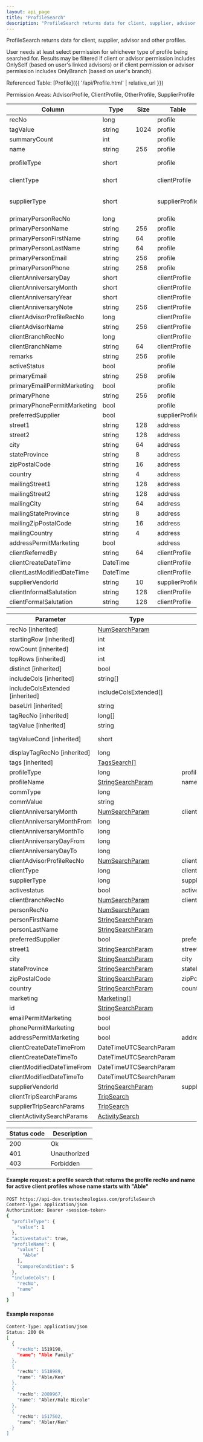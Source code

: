 ```yaml
---
layout: api_page
title: "ProfileSearch"
description: "ProfileSearch returns data for client, supplier, advisor and other profiles"
---
```


ProfileSearch returns data for client, supplier, advisor and other profiles.

User needs at least select permission for whichever type of profile being searched for. Results may be filtered if client or advisor permission includes OnlySelf (based on user's linked advisors) or if client permission or advisor permission includes OnlyBranch (based on user's branch).

Referenced Table: [Profile]({{ '/api/Profile.html' | relative_url }})

Permission Areas: AdvisorProfile, ClientProfile, OtherProfile, SupplierProfile

| Column | Type | Size | Table | Description |
| ------ | ---- | ---- | ----- | ----------- |
| recNo | long |  | profile | 
| tagValue | string | 1024 | profile | 
| summaryCount | int |  | profile | 
| name | string | 256 | profile | 
| profileType | short |  | profile | Client = 1, Supplier = 2, Advisor = 3, Other = 4
| clientType | short |  | clientProfile | Personal = 1, Corporate = 2
| supplierType | short |  | supplierProfile | BillingAndServiceProvider = 1, BillingProvider = 2, ServiceProvider = 3
| primaryPersonRecNo | long |  | profile | 
| primaryPersonName | string | 256 | profile | 
| primaryPersonFirstName | string | 64 | profile | 
| primaryPersonLastName | string | 64 | profile | 
| primaryPersonEmail | string | 256 | profile | 
| primaryPersonPhone | string | 256 | profile | 
| clientAnniversaryDay | short |  | clientProfile | 
| clientAnniversaryMonth | short |  | clientProfile | 
| clientAnniversaryYear | short |  | clientProfile | 
| clientAnniversaryNote | string | 256 | clientProfile | 
| clientAdvisorProfileRecNo | long |  | clientProfile | 
| clientAdvisorName | string | 256 | clientProfile | 
| clientBranchRecNo | long |  | clientProfile | 
| clientBranchName | string | 64 | clientProfile | 
| remarks | string | 256 | profile | 
| activeStatus | bool |  | profile | 
| primaryEmail | string | 256 | profile | 
| primaryEmailPermitMarketing | bool |  | profile | 
| primaryPhone | string | 256 | profile | 
| primaryPhonePermitMarketing | bool |  | profile | 
| preferredSupplier | bool |  | supplierProfile | 
| street1 | string | 128 | address | 
| street2 | string | 128 | address | 
| city | string | 64 | address | 
| stateProvince | string | 8 | address | 
| zipPostalCode | string | 16 | address | 
| country | string | 4 | address | 
| mailingStreet1 | string | 128 | address | 
| mailingStreet2 | string | 128 | address | 
| mailingCity | string | 64 | address | 
| mailingStateProvince | string | 8 | address | 
| mailingZipPostalCode | string | 16 | address | 
| mailingCountry | string | 4 | address | 
| addressPermitMarketing | bool |  | address | 
| clientReferredBy | string | 64 | clientProfile | 
| clientCreateDateTime | DateTime |  | clientProfile | 
| clientLastModifiedDateTime | DateTime |  | clientProfile | 
| supplierVendorId | string | 10 | supplierProfile | 
| clientInformalSalutation | string | 128 | clientProfile | 
| clientFormalSalutation | string | 128 | clientProfile | 

| Parameter | Type | Linked Column | Description |
| --------- | ---- | ------------- | ----------- |
| recNo [inherited] | [NumSearchParam](NumSearchParam) |  | 
| startingRow [inherited] | int |  | 
| rowCount [inherited] | int |  | 
| topRows [inherited] | int |  | 
| distinct [inherited] | bool |  | 
| includeCols [inherited] | string[] |  | 
| includeColsExtended [inherited] | includeColsExtended[] |  | 
| baseUrl [inherited] | string |  | 
| tagRecNo [inherited] | long[] |  | 
| tagValue [inherited] | string |  | 
| tagValueCond [inherited] | short |  | See [StringCompare]({{ '/api/StringCompare.html' | relative_url }})
| displayTagRecNo [inherited] | long |  | 
| tags [inherited] | [TagsSearch[]](TagSearch) |  | 
| profileType | long | profileType | 
| profileName | [StringSearchParam](StringSearchParam) | name | 
| commType | long |  | 
| commValue | string |  | 
| clientAnniversaryMonth | [NumSearchParam](NumSearchParam) | clientAnniversaryMonth | 
| clientAnniversaryMonthFrom | long |  | 
| clientAnniversaryMonthTo | long |  | 
| clientAnniversaryDayFrom | long |  | 
| clientAnniversaryDayTo | long |  | 
| clientAdvisorProfileRecNo | [NumSearchParam](NumSearchParam) | clientAdvisorProfileRecNo | 
| clientType | long | clientType | 
| supplierType | long | supplierType | 
| activestatus | bool | activeStatus | 
| clientBranchRecNo | [NumSearchParam](NumSearchParam) | clientBranchRecNo | 
| personRecNo | [NumSearchParam](NumSearchParam) |  | 
| personFirstName | [StringSearchParam](StringSearchParam) |  | 
| personLastName | [StringSearchParam](StringSearchParam) |  | 
| preferredSupplier | bool | preferredSupplier | 
| street1 | [StringSearchParam](StringSearchParam) | street1 | 
| city | [StringSearchParam](StringSearchParam) | city | 
| stateProvince | [StringSearchParam](StringSearchParam) | stateProvince | 
| zipPostalCode | [StringSearchParam](StringSearchParam) | zipPostalCode | 
| country | [StringSearchParam](StringSearchParam) | country | 
| marketing | [Marketing[]](Marketing) |  | 
| id | [StringSearchParam](StringSearchParam) |  | 
| emailPermitMarketing | bool |  | 
| phonePermitMarketing | bool |  | 
| addressPermitMarketing | bool | addressPermitMarketing | 
| clientCreateDateTimeFrom | DateTimeUTCSearchParam |  | 
| clientCreateDateTimeTo | DateTimeUTCSearchParam |  | 
| clientModifiedDateTimeFrom | DateTimeUTCSearchParam |  | 
| clientModifiedDateTimeTo | DateTimeUTCSearchParam |  | 
| supplierVendorId | [StringSearchParam](StringSearchParam) | supplierVendorId | 
| clientTripSearchParams | [TripSearch](TripSearch) |  | 
| supplierTripSearchParams | [TripSearch](TripSearch) |  | 
| clientActivitySearchParams | [ActivitySearch](ActivitySearch) |  | 

| Status code | Description |
| ----------- | ----------- |
| 200 | Ok |
| 401 | Unauthorized |
| 403 | Forbidden |

#### Example request: a profile search that returns the profile recNo and name for active client profiles whose name starts with "Able"
```sh
POST https://api-dev.trestechnologies.com/profileSearch
Content-Type: application/json
Authorization: Bearer <session-token>
{
  "profileType": {
    "value": 1
  },
  "activestatus": true,
  "profileName": {
    "value": [
      "Able"
    ],
    "compareCondition": 5
  },
  "includeCols": [
    "recNo",
    "name"
  ]
}
```

#### Example response
```sh
Content-Type: application/json
Status: 200 Ok
[
  {
    "recNo": 1519190,
    "name": "Able Family"
  },
  {
    "recNo": 1518989,
    "name": "Able/Ken"
  },
  {
    "recNo": 2089967,
    "name": "Abler/Hale Nicole"
  },
  {
    "recNo": 1517502,
    "name": "Abler/Ken"
  }
]
```

